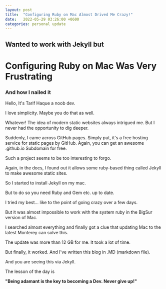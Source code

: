 ```yaml
---
layout: post
title:  "Configuring Ruby on Mac Almost Drived Me Crazy!"
date:   2022-05-29 03:26:00 +0600
categories: personal update
---
```


## Wanted to work with Jekyll but
# Configuring Ruby on Mac Was Very Frustrating
### And how I nailed it

Hello, It's Tarif Haque a noob dev. 

I love simplicity. Maybe you do that as well. 

Whatever! The idea of modern static websites always
intrigued me. But I never had the opportunity to dig
deeper.

Suddenly, I came across GitHub pages. Simply put,
it's a free hosting service for static pages by GitHub.
Again, you can get an awesome <username>.github.io
Subdomain for free.

Such a project seems to be too interesting to forgo.

Again, in the docs, I found out it allows some ruby-based thing called Jekyll to make awesome static sites.

So I started to install Jekyll on my mac.

But to do so you need Ruby and Gem etc. up to date. 

I tried my best... like to the point of going crazy over
a few days.

But it was almost impossible to work with the system ruby 
in the BigSur version of Mac.

I searched almost everything and finally got a clue that
updating Mac to the latest Monterey can solve this.

The update was more than 12 GB for me. It took a lot of time.

But finally, it worked. And I've written this blog in .MD 
(markdown file).

And you are seeing this via Jekyll. 

The lesson of the day is 

**"Being adamant is the key to becoming a Dev. Never give up!"**